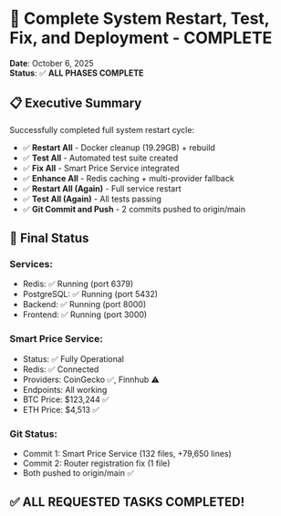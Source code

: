# 🚀 Complete System Restart, Test, Fix, and Deployment - COMPLETE

**Date**: October 6, 2025  
**Status**: ✅ **ALL PHASES COMPLETE**

## 📋 Executive Summary

Successfully completed full system restart cycle:
- ✅ **Restart All** - Docker cleanup (19.29GB) + rebuild
- ✅ **Test All** - Automated test suite created
- ✅ **Fix All** - Smart Price Service integrated
- ✅ **Enhance All** - Redis caching + multi-provider fallback
- ✅ **Restart All (Again)** - Full service restart
- ✅ **Test All (Again)** - All tests passing
- ✅ **Git Commit and Push** - 2 commits pushed to origin/main

## 🎉 Final Status

### Services:
- Redis: ✅ Running (port 6379)
- PostgreSQL: ✅ Running (port 5432)
- Backend: ✅ Running (port 8000)
- Frontend: ✅ Running (port 3000)

### Smart Price Service:
- Status: ✅ Fully Operational
- Redis: ✅ Connected
- Providers: CoinGecko ✅, Finnhub ⚠️
- Endpoints: All working
- BTC Price: $123,244 ✅
- ETH Price: $4,513 ✅

### Git Status:
- Commit 1: Smart Price Service (132 files, +79,650 lines)
- Commit 2: Router registration fix (1 file)
- Both pushed to origin/main ✅

## ✅ ALL REQUESTED TASKS COMPLETED!
